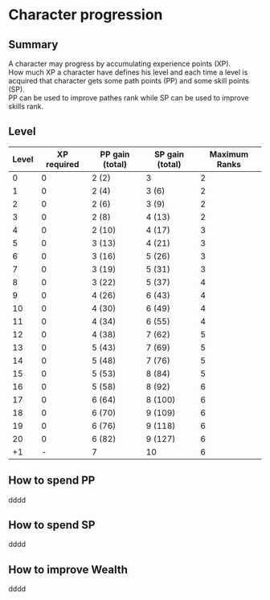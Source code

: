 # Character progression

## Summary

A character may progress by accumulating experience points (XP).  
How much XP a character have defines his level and each time a level is acquired that character gets some path points (PP) and some skill points (SP).  
PP can be used to improve pathes rank while SP can be used to improve skills rank.

## Level

| Level | XP required | PP gain (total) | SP gain (total) | Maximum Ranks |
| ----- | ----------- | --------------- | --------------- | ------------- |
| 0     | 0           | 2 (2)           | 3               | 2             |
| 1     | 0           | 2 (4)           | 3 (6)           | 2             |
| 2     | 0           | 2 (6)           | 3 (9)           | 2             |
| 3     | 0           | 2 (8)           | 4 (13)          | 2             |
| 4     | 0           | 2 (10)          | 4 (17)          | 3             |
| 5     | 0           | 3 (13)          | 4 (21)          | 3             |
| 6     | 0           | 3 (16)          | 5 (26)          | 3             |
| 7     | 0           | 3 (19)          | 5 (31)          | 3             |
| 8     | 0           | 3 (22)          | 5 (37)          | 4             |
| 9     | 0           | 4 (26)          | 6 (43)          | 4             |
| 10    | 0           | 4 (30)          | 6 (49)          | 4             |
| 11    | 0           | 4 (34)          | 6 (55)          | 4             |
| 12    | 0           | 4 (38)          | 7 (62)          | 5             |
| 13    | 0           | 5 (43)          | 7 (69)          | 5             |
| 14    | 0           | 5 (48)          | 7 (76)          | 5             |
| 15    | 0           | 5 (53)          | 8 (84)          | 5             |
| 16    | 0           | 5 (58)          | 8 (92)          | 6             |
| 17    | 0           | 6 (64)          | 8 (100)         | 6             |
| 18    | 0           | 6 (70)          | 9 (109)         | 6             |
| 19    | 0           | 6 (76)          | 9 (118)         | 6             |
| 20    | 0           | 6 (82)          | 9 (127)         | 6             |
| +1    | -           | 7               | 10              | 6             |

## How to spend PP

dddd

## How to spend SP

dddd

## How to improve Wealth

dddd

